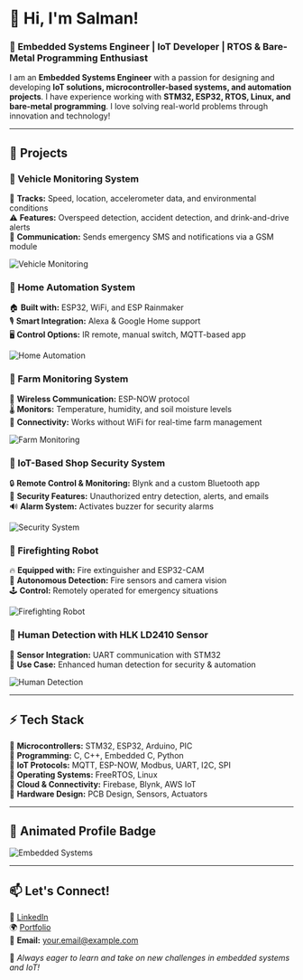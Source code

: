 # 👋 Hi, I'm Salman!

### 🔧 Embedded Systems Engineer | IoT Developer | RTOS & Bare-Metal Programming Enthusiast

I am an **Embedded Systems Engineer** with a passion for designing and developing **IoT solutions, microcontroller-based systems, and automation projects**. I have experience working with **STM32, ESP32, RTOS, Linux, and bare-metal programming**. I love solving real-world problems through innovation and technology!

---

## 🚀 Projects

### 🔹 Vehicle Monitoring System
🚗 **Tracks:** Speed, location, accelerometer data, and environmental conditions  
⚠ **Features:** Overspeed detection, accident detection, and drink-and-drive alerts  
📡 **Communication:** Sends emergency SMS and notifications via a GSM module  

![Vehicle Monitoring](https://media.giphy.com/media/xT1XGZpQT7aGxFdFJm/giphy.gif)

### 🔹 Home Automation System
🏠 **Built with:** ESP32, WiFi, and ESP Rainmaker  
🎙 **Smart Integration:** Alexa & Google Home support  
🖥 **Control Options:** IR remote, manual switch, MQTT-based app  

![Home Automation](https://media.giphy.com/media/26n7b7PjSOZJwVCmY/giphy.gif)

### 🔹 Farm Monitoring System
🌾 **Wireless Communication:** ESP-NOW protocol  
🌡 **Monitors:** Temperature, humidity, and soil moisture levels  
📶 **Connectivity:** Works without WiFi for real-time farm management  

![Farm Monitoring](https://media.giphy.com/media/3o7btMCltyDvSgF92E/giphy.gif)

### 🔹 IoT-Based Shop Security System
🔒 **Remote Control & Monitoring:** Blynk and a custom Bluetooth app  
🚨 **Security Features:** Unauthorized entry detection, alerts, and emails  
🔊 **Alarm System:** Activates buzzer for security alarms  

![Security System](https://media.giphy.com/media/3orieXKJ9bLRF1d0L6/giphy.gif)

### 🔹 Firefighting Robot
🔥 **Equipped with:** Fire extinguisher and ESP32-CAM  
🛑 **Autonomous Detection:** Fire sensors and camera vision  
🕹 **Control:** Remotely operated for emergency situations  

![Firefighting Robot](https://media.giphy.com/media/d31vTpVi1LAcDvdm/giphy.gif)

### 🔹 Human Detection with HLK LD2410 Sensor
👤 **Sensor Integration:** UART communication with STM32  
🎯 **Use Case:** Enhanced human detection for security & automation  

![Human Detection](https://media.giphy.com/media/3o7btNa5BivB7hJfug/giphy.gif)

---

## ⚡ Tech Stack

🔹 **Microcontrollers:** STM32, ESP32, Arduino, PIC  
🔹 **Programming:** C, C++, Embedded C, Python  
🔹 **IoT Protocols:** MQTT, ESP-NOW, Modbus, UART, I2C, SPI  
🔹 **Operating Systems:** FreeRTOS, Linux  
🔹 **Cloud & Connectivity:** Firebase, Blynk, AWS IoT  
🔹 **Hardware Design:** PCB Design, Sensors, Actuators  

---

## 🌟 Animated Profile Badge

![Embedded Systems](https://readme-typing-svg.herokuapp.com?color=F7B42C&lines=Embedded+Systems+Engineer;IoT+Developer;RTOS+%26+Bare-Metal+Programming;Always+Learning+New+Tech+🚀)

---

## 📫 Let's Connect!

💼 [LinkedIn](https://www.linkedin.com/in/salman151397)  
🌍 [Portfolio](#)  
📧 **Email:** your.email@example.com  

🚀 *Always eager to learn and take on new challenges in embedded systems and IoT!*
